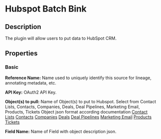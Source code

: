 # Hubspot Batch Bink

Description
-----------
The plugin will allow users to put data to HubSpot CRM.

Properties
----------
### Basic

**Reference Name:** Name used to uniquely identify this source for lineage, annotating metadata, etc.

**API Key:** OAuth2 API Key.

**Object(s) to pull:** Name of Object(s) to put to Hubspot. Select from Contact Lists, Contacts, Companies, Deals, Deal Pipelines, Marketing Email, Products, Tickets
  Object json format according documentation
  [Contact Lists](https://developers.hubspot.com/docs/methods/lists/create_list)
  [Contacts](https://developers.hubspot.com/docs/methods/contacts/create_contact)
  [Companies](https://developers.hubspot.com/docs/methods/companies/create_company)
  [Deals](https://developers.hubspot.com/docs/methods/deals/create_deal)
  [Deal Pipelines](https://developers.hubspot.com/docs/methods/pipelines/create_new_pipeline)
  [Marketing Email](https://developers.hubspot.com/docs/methods/cms_email/create-a-new-marketing-email)
  [Products](https://developers.hubspot.com/docs/methods/products/create-product)
  [Tickets](https://developers.hubspot.com/docs/methods/tickets/create-ticket)
  
  
  **Field Name:** Name of Field with object description json.